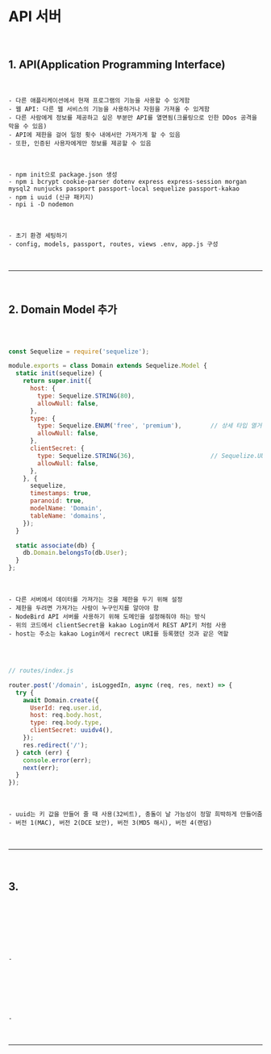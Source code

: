 # API 서버

<br>

## 1. API(Application Programming Interface)

<br>

    - 다른 애플리케이션에서 현재 프로그램의 기능을 사용할 수 있게함
    - 웹 API: 다른 웹 서비스의 기능을 사용하거나 자원을 가져올 수 있게함 
    - 다른 사람에게 정보를 제공하고 싶은 부분만 API를 열면됨(크롤링으로 인한 DDos 공격을 막을 수 있음)
    - API에 제한을 걸어 일정 횟수 내에서만 가져가게 할 수 있음
    - 또한, 인증된 사용자에게만 정보를 제공할 수 있음

<br>

    - npm init으로 package.json 생성
    - npm i bcrypt cookie-parser dotenv express express-session morgan mysql2 nunjucks passport passport-local sequelize passport-kakao
    - npm i uuid (신규 패키지)
    - npi i -D nodemon

<br>

    - 초기 환경 세팅하기
    - config, models, passport, routes, views .env, app.js 구성

<br>

***

<br>

## 2. Domain Model 추가

<br>

```javascript

const Sequelize = require('sequelize');

module.exports = class Domain extends Sequelize.Model {
  static init(sequelize) {
    return super.init({
      host: {
        type: Sequelize.STRING(80),
        allowNull: false,
      },
      type: {
        type: Sequelize.ENUM('free', 'premium'),        // 상세 타입 열거(free, premium 둘 만 사용 가능)
        allowNull: false,
      },
      clientSecret: {
        type: Sequelize.STRING(36),                     // Sequelize.UUID(MySQL은 UUIDV4 지원X, Postgre는 지원 O)
        allowNull: false,
      },
    }, {
      sequelize,
      timestamps: true,
      paranoid: true,
      modelName: 'Domain',
      tableName: 'domains',
    });
  }

  static associate(db) {
    db.Domain.belongsTo(db.User);
  }
};

```

<br>

    - 다른 서버에서 데이터를 가져가는 것을 제한을 두기 위해 설정
    - 제한을 두려면 가져가는 사람이 누구인지를 알아야 함
    - NodeBird API 서버를 사용하기 위해 도메인을 설정해줘야 하는 방식
    - 위의 코드에서 clientSecret을 kakao Login에서 REST API키 처럼 사용
    - host는 주소는 kakao Login에서 recrect URI를 등록했던 것과 같은 역할

<br>

```javascript

// routes/index.js

router.post('/domain', isLoggedIn, async (req, res, next) => {
  try {
    await Domain.create({
      UserId: req.user.id,
      host: req.body.host,
      type: req.body.type,
      clientSecret: uuidv4(),
    });
    res.redirect('/');
  } catch (err) {
    console.error(err);
    next(err);
  }
});


```

<br>

    - uuid는 키 값을 만들어 줄 때 사용(32비트), 충돌이 날 가능성이 정말 희박하게 만들어줌
    - 버전 1(MAC), 버전 2(DCE 보안), 버전 3(MD5 해시), 버전 4(랜덤)

<br>

***

<br>

## 3. 

<br>



<br>

```javascript



```

<br>

    - 

<br>

```javascript



```

<br>

    - 

<br>

***

<br>

